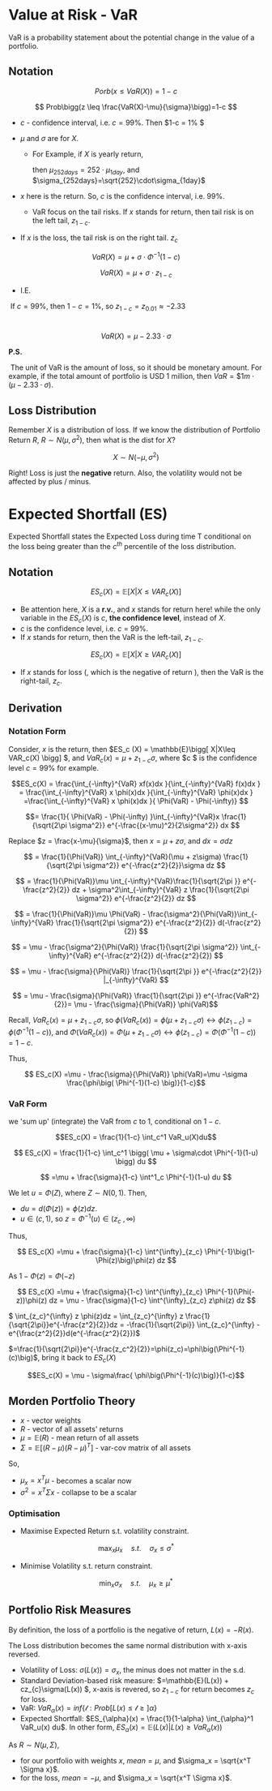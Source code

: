 # Value at Risk - VaR

VaR is a probability statement about the potential change in the value of a portfolio.

## Notation

$$Porb(x\leq VaR(X))= 1-c$$

$$ Prob\bigg(z \leq \frac{VaR(X)-\mu}{\sigma}\bigg)=1-c $$

- $c$ - confidence interval, i.e. $c=99\%$. Then $1-c = 1\% $

- $\mu$ and $\sigma$ are for $X$. 

    - For Example, if $X$ is yearly return, 

        then $\mu_{252days}=252\cdot\mu_{1day}$, and $\sigma_{252days}=\sqrt{252}\cdot\sigma_{1day}$

- $x$ here is the return. So, $c$ is the confidence interval, i.e. 99%. 

    - VaR focus on the tail risks. If $x$ stands for return, then tail risk is on the left tail, $z_{1-c}$.

- If $x$ is the loss, the tail risk is on the right tail. $z_c$

$$VaR(X) = \mu + \sigma\cdot \Phi^{-1}(1-c)$$

$$VaR(X) = \mu + \sigma\cdot z_{1-c}$$

- I.E.

​		If $c=99\%$, then $1-c=1\%$, so $z_{1-c}=z_{0.01} \approx -2.33$

​		$$VaR(X) = \mu - 2.33\cdot  \sigma$$		

**P.S.**

​	The unit of VaR is the amount of loss, so it should be monetary amount. For example, if the total amount of portfolio is USD 1 million, then $VaR = \$1m \cdot (\mu - 2.33\cdot \sigma)$.

## Loss Distribution

Remember $X$ is a distribution of loss. If we know the distribution of Portfolio Return $R$, $R\sim N(\mu, \sigma^2)$, then what is the dist for $X$?

$$X \sim N(-\mu, \sigma^2)$$

Right! Loss is just the **negative** return. Also, the volatility would not be affected by plus / minus.

# Expected Shortfall (ES)

Expected Shortfall states the Expected Loss during time T conditional on the loss being greater than the $c^{th}$ percentile of the loss distribution.

## Notation

$$ ES_c (X) = \mathbb{E}\bigg[ X|X\leq VAR_c(X) \bigg] $$

- Be attention here, $X$ is a **r.v.**, and $x$ stands for return here! while the only variable in the $ES_c(X)$ is $c$, **the confidence level**, instead of $X$.
- $c$ is the confidence level, i.e. $c$ = 99%.
- If $x$ stands for return, then the VaR is the left-tail, $z_{1-c}$.

$$ ES_c (X) = \mathbb{E}\bigg[ X|X\geq VAR_c(X) \bigg] $$

- If $x$ stands for loss (, which is the negative of return ), then the VaR is the right-tail, $z_{c}$.

## Derivation

### Notation Form

Consider, $x$ is the return, then  $ES_c (X) = \mathbb{E}\bigg[ X|X\leq VAR_c(X) \bigg] $, and $VaR_c(x)=  \mu + z_{1-c}\sigma$, where $c $ is the confidence level $c=99\%$ for example.

$$ES_c(X) = \frac{\int_{-\infty}^{VaR} xf(x)dx }{\int_{-\infty}^{VaR} f(x)dx  } = \frac{\int_{-\infty}^{VaR} x \phi(x)dx }{\int_{-\infty}^{VaR} \phi(x)dx  } =\frac{\int_{-\infty}^{VaR} x \phi(x)dx }{ \Phi(VaR) - \Phi(-\infty)} $$

$$=  \frac{1}{ \Phi(VaR) - \Phi(-\infty) }\int_{-\infty}^{VaR}x \frac{1}{\sqrt{2\pi \sigma^2}} e^{-\frac{(x-\mu)^2}{2\sigma^2}} dx $$

Replace $z = \frac{x-\mu}{\sigma}$, then $x = \mu + z \sigma$, and $dx = \sigma dz$

$$ = \frac{1}{\Phi(VaR)}  \int_{-\infty}^{VaR}(\mu + z\sigma) \frac{1}{\sqrt{2\pi \sigma^2}} e^{-\frac{z^2}{2}}\sigma dz $$

$$ = \frac{1}{\Phi(VaR)}\mu  \int_{-\infty}^{VaR}\frac{1}{\sqrt{2\pi }} e^{-\frac{z^2}{2}} dz + \sigma^2\int_{-\infty}^{VaR}  z \frac{1}{\sqrt{2\pi \sigma^2}} e^{-\frac{z^2}{2}} dz $$

$$ = \frac{1}{\Phi(VaR)}\mu \Phi(VaR) - \frac{\sigma^2}{\Phi(VaR)}\int_{-\infty}^{VaR}  \frac{1}{\sqrt{2\pi \sigma^2}} e^{-\frac{z^2}{2}} d(-\frac{z^2}{2}) $$

$$ = \mu - \frac{\sigma^2}{\Phi(VaR)}  \frac{1}{\sqrt{2\pi \sigma^2}} \int_{-\infty}^{VaR}  e^{-\frac{z^2}{2}} d(-\frac{z^2}{2}) $$

$$ = \mu - \frac{\sigma}{\Phi(VaR)}  \frac{1}{\sqrt{2\pi }}   e^{-\frac{z^2}{2}} |_{-\infty}^{VaR} $$

$$ = \mu - \frac{\sigma}{\Phi(VaR)}  \frac{1}{\sqrt{2\pi }}   e^{-\frac{VaR^2}{2}}= \mu - \frac{\sigma}{\Phi(VaR)}  \phi(VaR)$$

Recall, $VaR_c(x)=  \mu + z_{1-c}\sigma$, so $\phi(VaR_c(x))= \phi(\mu + z_{1-c}\sigma) \leftrightarrow \phi(z_{1-c}) = \phi\bigg( \Phi^{-1}(1-c) \bigg)$, and  $\Phi(VaR_c(x))= \Phi(\mu + z_{1-c}\sigma) \leftrightarrow \phi(z_{1-c}) = \Phi\bigg( \Phi^{-1}(1-c) \bigg) = 1-c$.

Thus,

$$ ES_c(X) =\mu - \frac{\sigma}{\Phi(VaR)}  \phi(VaR)=\mu -\sigma \frac{\phi\big( \Phi^{-1}(1-c) \big)}{1-c}$$

### VaR Form

we 'sum up' (integrate) the VaR from $c$ to $1$, conditional on $1-c$.

$$ES_c(X) = \frac{1}{1-c} \int_c^1 VaR_u(X)du$$

$$ ES_c(X) = \frac{1}{1-c} \int_c^1 \bigg( \mu + \sigma\cdot \Phi^{-1}(1-u)  \bigg) du $$

$$ =\mu + \frac{\sigma}{1-c} \int^1_c   \Phi^{-1}(1-u)  du  $$

We let $u = \Phi(Z)$, where $Z \sim N(0,1)$. Then, 

- $du =d(\Phi(z)) =\phi(z) dz$.
- $u\in (c,1)$, so $z = \Phi^{-1}(u)\in (z_c \ , \infty)$

Thus, 

$$  ES_c(X)  =\mu + \frac{\sigma}{1-c} \int^{\infty}_{z_c}   \Phi^{-1}\big(1-\Phi(z)\big)\phi(z)  dz  $$

As $1-\Phi(z) = \Phi(-z)$

$$  ES_c(X)  =\mu + \frac{\sigma}{1-c} \int^{\infty}_{z_c}   \Phi^{-1}(\Phi(-z))\phi(z)  dz = \mu - \frac{\sigma}{1-c} \int^{\infty}_{z_c}    z\phi(z)  dz  $$

$ \int_{z_c}^{\infty} z \phi(z)dz = \int_{z_c}^{\infty} z \frac{1}{\sqrt{2\pi}}e^{-\frac{z^2}{2}}dz  = -\frac{1}{\sqrt{2\pi}} \int_{z_c}^{\infty} -e^{\frac{z^2}{2}}d(e^{-\frac{z^2}{2}})$

$=\frac{1}{\sqrt{2\pi}}e^{-\frac{z_c^2}{2}}=\phi(z_c)=\phi\big(\Phi^{-1}(c)\big)$, bring it back to $ES_c(X)$

$$ES_c(X) = \mu - \sigma\frac{ \phi\big(\Phi^{-1}(c)\big)}{1-c}$$

## Morden Portfolio Theory

- $x$ - vector weights
- $R$ - vector of all assets' returns
- $\mu = \mathbb{E}(R)$ - mean return of all assets
- $\Sigma = \mathbb{E}\bigg[ (R-\mu)(R-\mu)^T \bigg]$ - var-cov matrix of all assets

So,

- $\mu_x = x^T \mu$ - becomes a scalar now
- $\sigma^2 = x^T \Sigma x$ - collapse to be a scalar

### Optimisation

- Maximise Expected Return s.t. volatility constraint.

$$ \max_{x} \mu_x \quad s.t. \quad \sigma_x \leq \sigma^* $$

- Minimise Volatility s.t. return constraint.

$$ \min_{x} \sigma_x \quad s.t. \quad \mu_x \geq \mu^* $$

## Portfolio Risk Measures

By definition, the loss of a portfolio is the negative of return, $L(x) = -R(x)$.

The Loss distribution becomes the same normal distribution with x-axis reversed. 

- Volatility of Loss: $\sigma(L(x)) = \sigma_x$, the minus does not matter in the s.d.
- Standard Deviation-based risk measure: $=\mathbb{E}(L(x)) + cz_{c}\sigma(L(x))  $, x-axis is revered, so $z_{1-c}$ for return becomes $z_c$ for loss.
- VaR: $VaR_{\alpha}(x)=inf\bigg\{ \mathscr{l}:Prob\big[ L(x)\leq \mathscr{l} \geq\big]  \alpha \bigg\}$
- Expected Shortfall: $ES_{\alpha}(x) = \frac{1}{1-\alpha} \int_{\alpha}^1 VaR_u(x) du$. In other form, $ES_{\alpha}(x)=\mathbb{E}\bigg( L(x)| L(x)\geq VaR_{\alpha}(x) \bigg)$

As $R \sim N(\mu, \Sigma)$, 

- for our portfolio with weights $x$, $mean = \mu$, and $\sigma_x = \sqrt{x^T \Sigma x}$.
- for the loss, $mean = -\mu$, and $\sigma_x = \sqrt{x^T \Sigma x}$.
